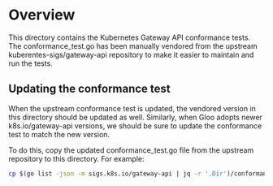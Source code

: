 # Overview

This directory contains the Kubernetes Gateway API conformance tests. The conformance_test.go
has been manually vendored from the upstream kuberentes-sigs/gateway-api repository to make it
easier to maintain and run the tests.

## Updating the conformance test

When the upstream conformance test is updated, the vendored version in this directory should be updated as well. Similarly, when Gloo adopts newer k8s.io/gateway-api versions, we should be sure to update the conformance test to match the new version.

To do this, copy the updated conformance_test.go file from the upstream repository to this directory. For example:

```bash
cp $(go list -json -m sigs.k8s.io/gateway-api | jq -r '.Dir')/conformance/conformance_test.go > test/conformance/conformance_test.go
```
